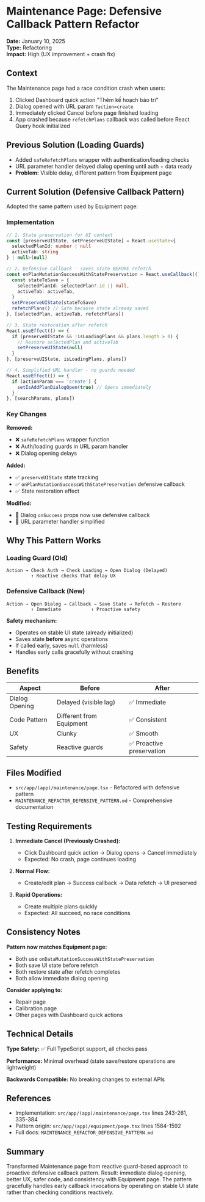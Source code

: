 # Maintenance Page: Defensive Callback Pattern Refactor

**Date:** January 10, 2025  
**Type:** Refactoring  
**Impact:** High (UX improvement + crash fix)

## Context

The Maintenance page had a race condition crash when users:
1. Clicked Dashboard quick action "Thêm kế hoạch bảo trì" 
2. Dialog opened with URL param `?action=create`
3. Immediately clicked Cancel before page finished loading
4. App crashed because `refetchPlans` callback was called before React Query hook initialized

## Previous Solution (Loading Guards)

- Added `safeRefetchPlans` wrapper with authentication/loading checks
- URL parameter handler delayed dialog opening until auth + data ready
- **Problem:** Visible delay, different pattern from Equipment page

## Current Solution (Defensive Callback Pattern)

Adopted the same pattern used by Equipment page:

### Implementation

```typescript
// 1. State preservation for UI context
const [preserveUIState, setPreserveUIState] = React.useState<{
  selectedPlanId: number | null
  activeTab: string
} | null>(null)

// 2. Defensive callback - saves state BEFORE refetch
const onPlanMutationSuccessWithStatePreservation = React.useCallback(() => {
  const stateToSave = {
    selectedPlanId: selectedPlan?.id || null,
    activeTab: activeTab,
  }
  setPreserveUIState(stateToSave)
  refetchPlans() // Safe because state already saved
}, [selectedPlan, activeTab, refetchPlans])

// 3. State restoration after refetch
React.useEffect(() => {
  if (preserveUIState && !isLoadingPlans && plans.length > 0) {
    // Restore selectedPlan and activeTab
    setPreserveUIState(null)
  }
}, [preserveUIState, isLoadingPlans, plans])

// 4. Simplified URL handler - no guards needed
React.useEffect(() => {
  if (actionParam === 'create') {
    setIsAddPlanDialogOpen(true) // Opens immediately
  }
}, [searchParams, plans])
```

### Key Changes

**Removed:**
- ❌ `safeRefetchPlans` wrapper function
- ❌ Auth/loading guards in URL param handler
- ❌ Dialog opening delays

**Added:**
- ✅ `preserveUIState` state tracking
- ✅ `onPlanMutationSuccessWithStatePreservation` defensive callback
- ✅ State restoration effect

**Modified:**
- 🔄 Dialog `onSuccess` props now use defensive callback
- 🔄 URL parameter handler simplified

## Why This Pattern Works

### Loading Guard (Old)
```
Action → Check Auth → Check Loading → Open Dialog (Delayed)
         ↑ Reactive checks that delay UX
```

### Defensive Callback (New)
```
Action → Open Dialog → Callback → Save State → Refetch → Restore
         ↑ Immediate           ↑ Proactive safety
```

**Safety mechanism:**
- Operates on stable UI state (already initialized)
- Saves state **before** async operations
- If called early, saves `null` (harmless)
- Handles early calls gracefully without crashing

## Benefits

| Aspect | Before | After |
|--------|--------|-------|
| Dialog Opening | Delayed (visible lag) | ✅ Immediate |
| Code Pattern | Different from Equipment | ✅ Consistent |
| UX | Clunky | ✅ Smooth |
| Safety | Reactive guards | ✅ Proactive preservation |

## Files Modified

- `src/app/(app)/maintenance/page.tsx` - Refactored with defensive pattern
- `MAINTENANCE_REFACTOR_DEFENSIVE_PATTERN.md` - Comprehensive documentation

## Testing Requirements

1. **Immediate Cancel (Previously Crashed):**
   - Click Dashboard quick action → Dialog opens → Cancel immediately
   - Expected: No crash, page continues loading

2. **Normal Flow:**
   - Create/edit plan → Success callback → Data refetch → UI preserved

3. **Rapid Operations:**
   - Create multiple plans quickly
   - Expected: All succeed, no race conditions

## Consistency Notes

**Pattern now matches Equipment page:**
- Both use `onDataMutationSuccessWithStatePreservation`
- Both save UI state before refetch
- Both restore state after refetch completes
- Both allow immediate dialog opening

**Consider applying to:**
- Repair page
- Calibration page
- Other pages with Dashboard quick actions

## Technical Details

**Type Safety:** ✅ Full TypeScript support, all checks pass

**Performance:** Minimal overhead (state save/restore operations are lightweight)

**Backwards Compatible:** No breaking changes to external APIs

## References

- Implementation: `src/app/(app)/maintenance/page.tsx` lines 243-261, 335-384
- Pattern origin: `src/app/(app)/equipment/page.tsx` lines 1584-1592
- Full docs: `MAINTENANCE_REFACTOR_DEFENSIVE_PATTERN.md`

## Summary

Transformed Maintenance page from reactive guard-based approach to proactive defensive callback pattern. Result: immediate dialog opening, better UX, safer code, and consistency with Equipment page. The pattern gracefully handles early callback invocations by operating on stable UI state rather than checking conditions reactively.
